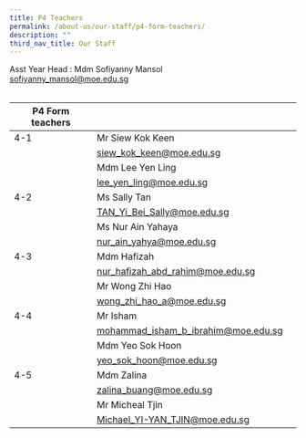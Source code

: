 ```yaml
---
title: P4 Teachers
permalink: /about-us/our-staff/p4-form-teachers/
description: ""
third_nav_title: Our Staff
---
```

Asst Year Head : Mdm Sofiyanny Mansol
<BR>
<a href="mailto:sofiyanny_mansol@moe.edu.sg">sofiyanny_mansol@moe.edu.sg</a>
<BR>
<BR>



| P4 Form teachers |  | |
| -------- | -------- | -------- |
| 4-1  | Mr Siew Kok Keen  |    |
|     | <a href="mailto:siew_kok_keen@moe.edu.sg">siew_kok_keen@moe.edu.sg</a>     |     |
|      | Mdm Lee Yen Ling    |  |
|     |   <a href="mailto:lee_yen_ling@moe.edu.sg">lee_yen_ling@moe.edu.sg</a>  |    |
| 4-2    | Ms Sally Tan  |      |
|     | <a href="mailto:TAN_Yi_Bei_Sally@moe.edu.sg">TAN_Yi_Bei_Sally@moe.edu.sg</a>   |     |
|     | Ms Nur Ain Yahaya   |      |
|     | <a href="mailto:nur_ain_yahya@moe.edu.sg">nur_ain_yahya@moe.edu.sg</a>    |    |
| 4-3   | Mdm Hafizah   |    |
|     |<a href="mailto:nur_hafizah_abd_rahim@moe.edu.sg">nur_hafizah_abd_rahim@moe.edu.sg</a>     |    |
|      | Mr Wong Zhi Hao     |   |
|      | <a href="mailto:wong_zhi_hao_a@moe.edu.sg">wong_zhi_hao_a@moe.edu.sg</a>   |    |
| 4-4   | Mr Isham     |      |
|      |  <a href="mailto:mohammad_isham_b_ibrahim@moe.edu.sg">mohammad_isham_b_ibrahim@moe.edu.sg</a>   |   |
|     | Mdm Yeo Sok Hoon   |      |
|      |  <a href="mailto:yeo_sok_hoon@moe.edu.sg">yeo_sok_hoon@moe.edu.sg</a>   |     |
| 4-5    | Mdm Zalina      |      |
|     | <a href="mailto:zalina_buang@moe.edu.sg">zalina_buang@moe.edu.sg</a>    |      |
|     | Mr Micheal Tjin         |   |
|    |  <a href="mailto:Michael_YI-YAN_TJIN@moe.edu.sg">Michael_YI-YAN_TJIN@moe.edu.sg</a>   |     |